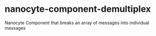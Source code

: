 # nanocyte-component-demultiplex
Nanocyte Component that breaks an array of messages into individual messages
